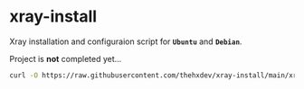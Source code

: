 # xray-install

Xray installation and configuraion script for **`Ubuntu`** and **`Debian`**.

Project is **not** completed yet...

```bash
curl -O https://raw.githubusercontent.com/thehxdev/xray-install/main/xray.sh ; chmod +x xray.sh ; bash xray.sh
```